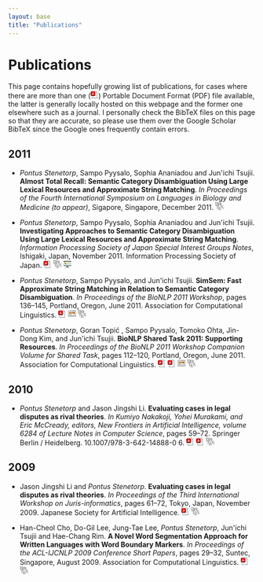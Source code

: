 ```yaml
---
layout: base
title: "Publications"
---
```


# Publications #

This page contains hopefully growing list of publications, for cases where
there are more than one (![PDF Icon][pdf_icon]) Portable Document Format (PDF)
file available, the latter is generally locally hosted on this webpage and the
former one elsewhere such as a journal. I personally check the BibTeX files on
this page so that they are accurate, so please use them over the
Google Scholar BibTeX since the Google ones frequently contain errors.

## 2011 ##

* *Pontus Stenetorp*, Sampo Pyysalo, Sophia Ananiadou and Jun'ichi Tsujii.
    **Almost Total Recall: Semantic Category Disambiguation Using Large Lexical
    Resources and Approximate String Matching**.
    *In Proceedings of the Fourth International Symposium on Languages in
    Biology and Medicine (to appear)*, Sigapore, Singapore, December 2011.
    [![BibTeX][bibtex_icon]][stenetorp2011almost_bib]

* *Pontus Stenetorp*, Sampo Pyysalo, Sophia Ananiadou and Jun'ichi Tsujii.
    **Investigating Approaches to Semantic Category Disambiguation Using Large
    Lexical Resources and Approximate String Matching**.
    *Information Processing Society of Japan Special Interest Groups Notes*,
    Ishigaki, Japan, November 2011. Information Processing Society of Japan.
    [![PDF][pdf_icon]][stenetorp2011investigating]
    [![BibTeX][bibtex_icon]][stenetorp2011investigating_bib]
    [![Slides][slides_icon]][stenetorp2011investigating_slides]


* *Pontus Stenetorp*, Sampo Pyysalo, and Jun'ichi Tsujii. **SimSem: Fast
    Approximate String Matching in Relation to Semantic Category
    Disambiguation**.  *In Proceedings of the BioNLP 2011 Workshop*, pages 136–145,
    Portland, Oregon, June 2011. Association for Computational Linguistics.
    [![PDF][pdf_icon]][stenetorp2011simsem]
    [![Poster][poster_icon]][stenetorp2011simsem_poster]
    [![BibTeX][bibtex_icon]][stenetorp2011simsem_bib]

* *Pontus Stenetorp*, Goran Topić , Sampo Pyysalo, Tomoko Ohta, Jin-Dong Kim,
    and Jun'ichi Tsujii. **BioNLP Shared Task 2011: Supporting Resources**.
    *In Proceedings of the BioNLP 2011 Workshop Companion Volume for Shared
    Task*, pages 112–120, Portland, Oregon, June 2011. Association for
    Computational Linguistics.
    [![PDF][pdf_icon]][stenetorp2011supporting]
    [![Local PDF][pdf_icon]][stenetorp2011supporting_local]
    [![Poster][poster_icon]][stenetorp2011supporting_poster]
    [![BibTeX][bibtex_icon]][stenetorp2011supporting_bib]

## 2010 ##

* *Pontus Stenetorp* and Jason Jingshi Li. **Evaluating cases in legal
    disputes as rival theories**. *In Kumiyo Nakakoji, Yohei Murakami,
    and Eric McCready, editors, New Frontiers in Artificial Intelligence,
    volume 6284 of Lecture Notes in Computer Science*, pages 59–72. Springer
    Berlin / Heidelberg. 10.1007/978-3-642-14888-0 6.
    [![PDF][pdf_icon]][stenetorp2010evaluating]
    [![Local PDF][pdf_icon]][stenetorp2010evaluating_local]
    [![BibTeX][bibtex_icon]][stenetorp2010evaluating_bib]

## 2009 ##

* Jason Jingshi Li and *Pontus Stenetorp*. **Evaluating cases in legal
    disputes as rival theories**. *In Proceedings of the Third International
    Workshop on Juris-informatics*, pages 61–72, Tokyo, Japan, November 2009.
    Japanese Society for Artificial Intelligence.
    [![PDF][pdf_icon]][li2009evaluating]
    [![BibTeX][bibtex_icon]][li2009evaluating_bib]

* Han-Cheol Cho, Do-Gil Lee, Jung-Tae Lee, *Pontus Stenetorp*, Jun'ichi Tsujii
    and Hae-Chang Rim. **A Novel Word Segmentation Approach for Written
    Languages with Word Boundary Markers**. *In Proceedings of the ACL-IJCNLP
    2009 Conference Short Papers*, pages 29–32, Suntec, Singapore, August
    2009. Association for Computational Linguistics.
    [![PDF][pdf_icon]][cho2009novel]
    [![BibTeX][bibtex_icon]][cho2009novel_bib]

<!-- Publication and BibTeX links -->
[stenetorp2011almost_bib]: stenetorp2011almost.bib.txt
[stenetorp2011investigating]: stenetorp2011investigating.pdf
[stenetorp2011investigating_bib]: stenetorp2011investigating.bib.txt
[stenetorp2011investigating_slides]: presentations/stenetorp2011investigating/presentation.html
[stenetorp2011simsem]: http://aclweb.org/anthology-new/W/W11/W11-0218.pdf
[stenetorp2011simsem_poster]: stenetorp2011simsem_poster.pdf
[stenetorp2011simsem_bib]: http://aclweb.org/anthology-new/W/W11/W11-0218.bib
[stenetorp2011supporting]: http://aclweb.org/anthology-new/W/W11/W11-1816.pdf
[stenetorp2011supporting_local]: stenetorp2011supporting.pdf
[stenetorp2011supporting_poster]: stenetorp2011supporting_poster.pdf
[stenetorp2011supporting_bib]: http://aclweb.org/anthology-new/W/W11/W11-1816.bib
[stenetorp2010evaluating]: http://www.springerlink.com/index/m32761634g52n7h4.pdf
[stenetorp2010evaluating_local]: stenetorp2010evaluating.pdf
[stenetorp2010evaluating_bib]: stenetorp2010evaluating.bib.txt
[li2009evaluating]: li2009evaluating.pdf
[li2009evaluating_bib]: li2009evaluating.bib.txt
[cho2009novel]: http://www.aclweb.org/anthology/P/P09/P09-2008.pdf
[cho2009novel_bib]: http://www.aclweb.org/anthology/P/P09/P09-2008.bib

[bibtex_icon]: bibtex_icon_small.png
[pdf_icon]: document-pdf-text.png
[slides_icon]: projection-screen-presentation.png
[poster_icon]: application-blog.png
